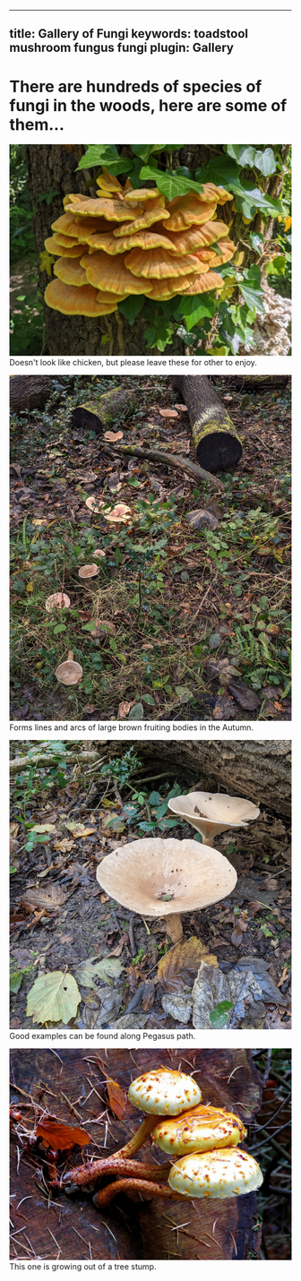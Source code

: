  ---
title: Gallery of Fungi
keywords: toadstool mushroom fungus fungi
plugin: Gallery
---

# There are hundreds of species of fungi in the woods, here are some of them...

![Chicken of the Woods](fungi/chicken_of_the_woods.jpg "Chicken ofthe woods")
Doesn't look like chicken, but please leave these for other to enjoy.

![Trooping Funnel](fungi/trooping_funnel_01.jpg "Trooping Funnel")
Forms lines and arcs of large brown fruiting bodies in the Autumn.

![Trooping Funnel](fungi/trooping_funnel_02.jpg "Trooping Funnel")
Good examples can be found along Pegasus path.

![Pholiota](fungi/Pholiota_sp.jpg "Pholiota")
This one is growing out of a tree stump. 
